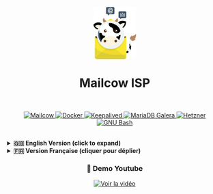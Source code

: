 <div align="center">
    <img src="logo.png" alt="Mailcow ISP" height="20%" width="20%" style="vertical-align: middle;">
</div>

<h1 align="center">Mailcow ISP</h1>

<p>&nbsp;</p>

<p align="center">
  <a href="https://github.com/mailcow/mailcow-dockerized" target="_blank">
    <img src="https://img.shields.io/badge/MAILCOW-FFC107?style=for-the-badge&logoColor=white" alt="Mailcow"/>
  </a>
  <a href="https://www.docker.com/" target="_blank">
    <img src="https://img.shields.io/badge/Docker-2496ED?style=for-the-badge&logo=docker&logoColor=white" alt="Docker"/>
  </a>
  <a href="https://www.keepalived.org/" target="_blank">
    <img src="https://img.shields.io/badge/Keepalived-009688?style=for-the-badge" alt="Keepalived"/>
  </a>
  <a href="https://mariadb.com/kb/en/galera-cluster/" target="_blank">
    <img src="https://img.shields.io/badge/MariaDB%20Galera-003545?style=for-the-badge&logo=mariadb&logoColor=white" alt="MariaDB Galera"/>
  </a>
  <a href="https://www.hetzner.com/cloud" target="_blank">
    <img src="https://img.shields.io/badge/Hetzner%20Cloud-D50C2D?style=for-the-badge&logo=hetzner&logoColor=white" alt="Hetzner"/>
  </a>
  <a href="https://www.gnu.org/software/bash/" target="_blank">
    <img src="https://img.shields.io/badge/GNU%20Bash-4EAA25?style=for-the-badge&logo=gnubash&logoColor=white" alt="GNU Bash"/>
  </a>
<br><br>
</p>

<details>
<summary><strong>🇬🇧 English Version (click to expand)</strong></summary>

### Our Approach to Automation

Many of you are looking for a "one-click" script to deploy this entire high-availability cluster. While this is the ultimate goal, the reality is that creating a truly robust and universal automation script for such a complex architecture is a significant undertaking.

Our philosophy is to release automation scripts **piece by piece** ("au compte-gouttes"), ensuring that each component is reliable, secure, and thoroughly tested before it becomes public.

This ensures the quality and stability of the project in the long term.

---

### Automation Roadmap

Here is the current status of our deployment scripts:

*   **🧠 Core HA Logic Scripts (`master.sh`, `backup.sh`, `monitor.sh`)**
    *   **Status:** ✅ **Available Now**
    *   *Description: The core orchestration engine is complete and stable.*

*   **⚙️ Initial Server Setup Script (Dependencies, Security)**
    *   **Status:** 🟡 **In Progress**
    *   *Description: A script to prepare a fresh server with all necessary packages and security hardening.*

*   **📦 Full One-Click Cluster Deployment Script**
    *   **Status:** 🔵 **Planned**
    *   *Description: The final script that will automate the entire setup, from server provisioning to the final HA configuration.*

---

### 🚀 Need a Production-Ready Cluster Today?

We understand that many projects have immediate needs and cannot wait for the full automation suite to be completed. The complexity of a manual setup (Galera Cluster, Keepalived, shared storage, security) can be daunting.

For this reason, we offer a **professional, turnkey deployment service** that delivers a fully configured, tested, and production-ready HA cluster, allowing you to focus on your business.

<br>
<p align="center">
  <strong><a href="./help.md">➡️ Learn more about our Professional services in help.md</a></strong>
</p>
<br>

</details>


<details>
<summary><strong>🇫🇷 Version Française (cliquer pour déplier)</strong></summary>

### Notre Approche de l'Automatisation

Beaucoup d'entre vous recherchent un script "en un clic" pour déployer l'intégralité de ce cluster en haute disponibilité. Bien que ce soit l'objectif ultime, la réalité est que la création d'un script d'automatisation universel et véritablement robuste pour une architecture aussi complexe est un travail colossal.

Notre philosophie est de publier les scripts d'automatisation **progressivement** ("au compte-gouttes"), en s'assurant que chaque composant est fiable, sécurisé et rigoureusement testé avant d'être rendu public.

Cette approche garantit la qualité et la stabilité du projet sur le long terme.

---

### Feuille de Route de l'Automatisation

Voici l'état d'avancement de nos scripts de déploiement :

*   **🧠 Scripts de Logique HA (`master.sh`, `backup.sh`, `monitor.sh`)**
    *   **Statut :** ✅ **Disponibles Maintenant**
    *   *Description : Le moteur d'orchestration principal est complet et stable.*

*   **⚙️ Script d'Initialisation des Serveurs (Dépendances, Sécurité)**
    *   **Statut :** 🟡 **En Cours de Développement**
    *   *Description : Un script pour préparer un serveur vierge avec tous les paquets nécessaires et la sécurisation de base.*

*   **📦 Script de Déploiement Complet en Un Clic**
    *   **Statut :** 🔵 **Planifié**
    *   *Description : Le script final qui automatisera l'ensemble de l'installation, du provisionnement des serveurs à la configuration HA finale.*

---

### 🚀 Besoin d'un Cluster Prêt pour la Production Dès Aujourd'hui ?

Nous comprenons que de nombreux projets ont des besoins immédiats et ne peuvent pas attendre que la suite d'automatisation soit terminée. La complexité d'une installation manuelle (Cluster Galera, Keepalived, stockage partagé, sécurité) peut être décourageante.

Pour cette raison, nous proposons un **service de déploiement professionnel et clé en main** qui vous livre un cluster HA entièrement configuré, testé et prêt pour la production, vous permettant de vous concentrer sur votre activité.

<br>
<p align="center">
  <strong><a href="./help.md">➡️ Découvrez nos services Professionnels dans help.md</a></strong>
</p>
<br>

</details>

<div align="center">
    
### 🎥 Demo Youtube

[![Voir la vidéo](https://img.youtube.com/vi/eZUvKtNp3Ak/0.jpg)](https://www.youtube.com/watch?v=eZUvKtNp3Ak)
</div>
